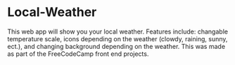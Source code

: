 # Local-Weather
This web app will show you your local weather.
Features include: changable temperature scale, icons depending on the weather (clowdy, raining, sunny, ect.), and changing background depending on the weather.
This was made as part of the FreeCodeCamp front end projects.
